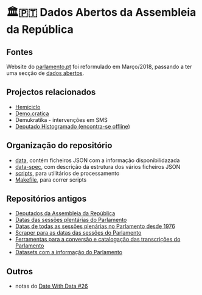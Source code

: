 # 🏛🇵🇹 Dados Abertos da Assembleia da República

## Fontes

Website do [parlamento.pt](http://parlamento.pt) foi reformulado em Março/2018, passando a ter uma secção de [dados abertos](http://www.parlamento.pt/Cidadania/Paginas/DadosAbertos.aspx).

## Projectos relacionados

* [Hemiciclo](https://hemiciclo.pt)
* [Demo.cratica](htp://demo.cratica.org)
* Demukratika - intervenções em SMS
* [Deputado Histogramado (encontra-se offline)](http://expressao.xyz/deputado/index.htm?palavra=dados)

## Organização do repositório

- [data](data/), contém ficheiros JSON com a informação disponibilidazada
- [data-spec](data_spec/), com descrição da estrutura dos vários ficheiros JSON 
- [scripts](scripts/), para utilitários de processamento
- [Makefile](Makefile), para correr scripts

## Repositórios antigos


* [Deputados da Assembleia da República](https://github.com/centraldedados/parlamento-deputados)
* [Datas das sessões plentárias do Parlamento](https://github.com/centraldedados/parlamento-datas_sessoes)
* [Datas de todas as sessões plenárias no Parlamento desde 1976](https://github.com/centraldedados/parlamento-datas)
* [Scraper para as datas das sessões do Parlamento](https://github.com/centraldedados/scraper-datas_sessoes)
* [Ferramentas para a conversão e catalogação das transcrições do Parlamento](https://github.com/transparenciahackday/dar-scripts)
* [Datasets com a informação do Parlamento](https://github.com/transparenciahackday/datasets)


## Outros

* notas do [Date With Data #26](https://annuel2.framapad.org/p/datewithdata26)